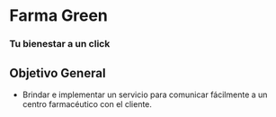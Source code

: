# Farma Green
### Tu bienestar a un click 

## Objetivo General 
* Brindar e implementar un servicio para comunicar 
fácilmente a un centro farmacéutico con el cliente.
